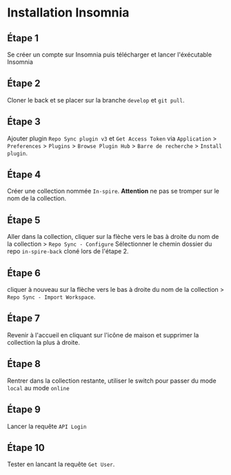 # Installation Insomnia

## Étape 1
Se créer un compte sur Insomnia puis télécharger et lancer l'éxécutable Insomnia

## Étape 2
Cloner le back et se placer sur la branche `develop` et `git pull`.

## Étape 3
Ajouter plugin `Repo Sync plugin v3` et `Get Access Token`  via `Application` > `Preferences` > `Plugins` > `Browse Plugin Hub` > `Barre de recherche` > `Install plugin`.

## Étape 4
Créer une collection nommée `In-spire`.
**Attention** ne pas se tromper sur le nom de la collection.

## Étape 5
Aller dans la collection, cliquer sur la flèche vers le bas à droite du nom de la collection > `Repo Sync - Configure`
Sélectionner le chemin dossier du repo `in-spire-back` cloné lors de l'étape 2.

## Étape 6
cliquer à nouveau sur la flèche vers le bas à droite du nom de la collection > `Repo Sync - Import Workspace`.

## Étape 7
Revenir à l'accueil en cliquant sur l'icône de maison et supprimer la collection la plus à droite.

## Étape 8
Rentrer dans la collection restante, utiliser le switch pour passer du mode `local` au mode `online`

## Étape 9
Lancer la requête `API Login`

## Étape 10
Tester en lancant la requête `Get User`.